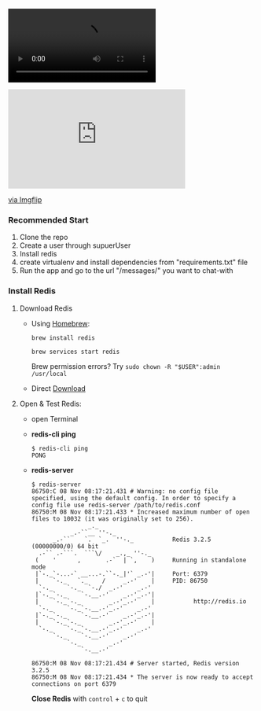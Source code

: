 ![Demo Video](./Django-Channels-Chat-App.mp4)

<div style="width:360px;max-width:100%;"><div style="height:0;padding-bottom:56.11%;position:relative;"><iframe width="360" height="202" style="position:absolute;top:0;left:0;width:100%;height:100%;" frameBorder="0" src="https://imgflip.com/embed/4zfynm"></iframe></div><p><a href="https://imgflip.com/gif/4zfynm">via Imgflip</a></p></div>

<!-- <img src="https://github.com/Chinmay-395/Chat-Application/blob/master/Django-Channels-Chat-App.mp4" title="DEMO" />

<video width="350" height="350" controls>
  <source
    src="./Django-Channels-Chat-App.mp4"
    type="video/ogg"
  />
  Your browser does not support the video tag.
</video> -->

### Recommended Start

1. Clone the repo
2. Create a user through supuerUser
3. Install redis
4. create virtualenv and install dependencies from "requirements.txt" file
5. Run the app and go to the url "/messages/<user-name>" you want to chat-with

### Install Redis

1. Download Redis

   - Using [Homebrew](http://brew.sh):

     ```
     brew install redis

     brew services start redis
     ```

     Brew permission errors? Try `sudo chown -R "$USER":admin /usr/local`

   - Direct [Download](http://redis.io/download)

2. Open & Test Redis:

   - open Terminal

   - **redis-cli ping**

     ```
     $ redis-cli ping
     PONG
     ```

   - **redis-server**

     ````
     $ redis-server
     86750:C 08 Nov 08:17:21.431 # Warning: no config file specified, using the default config. In order to specify a config file use redis-server /path/to/redis.conf
     86750:M 08 Nov 08:17:21.433 * Increased maximum number of open files to 10032 (it was originally set to 256).
                     _._
                _.-``__ ''-._
           _.-``    `.  `_.  ''-._           Redis 3.2.5 (00000000/0) 64 bit
       .-`` .-```.  ```\/    _.,_ ''-._
      (    '      ,       .-`  | `,    )     Running in standalone mode
      |`-._`-...-` __...-.``-._|'` _.-'|     Port: 6379
      |    `-._   `._    /     _.-'    |     PID: 86750
       `-._    `-._  `-./  _.-'    _.-'
      |`-._`-._    `-.__.-'    _.-'_.-'|
      |    `-._`-._        _.-'_.-'    |           http://redis.io
       `-._    `-._`-.__.-'_.-'    _.-'
      |`-._`-._    `-.__.-'    _.-'_.-'|
      |    `-._`-._        _.-'_.-'    |
       `-._    `-._`-.__.-'_.-'    _.-'
           `-._    `-.__.-'    _.-'
               `-._        _.-'
                   `-.__.-'

     86750:M 08 Nov 08:17:21.434 # Server started, Redis version 3.2.5
     86750:M 08 Nov 08:17:21.434 * The server is now ready to accept connections on port 6379

     ````

     **Close Redis** with `control` + `c` to quit
